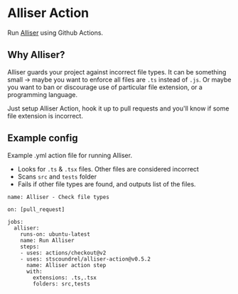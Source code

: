 # Alliser Action

Run [Alliser](https://github.com/stscoundrel/alliser) using Github Actions.

## Why Alliser?

Alliser guards your project against incorrect file types. It can be something small -> maybe you want to enforce all files are `.ts` instead of `.js`. Or maybe you want to ban or discourage use of particular file extension, or a programming language.

Just setup Alliser Action, hook it up to pull requests and you'll know if some file extension is incorrect.

## Example config

Example .yml action file for running Alliser.

- Looks for `.ts` & `.tsx` files. Other files are considered incorrect
- Scans `src` and `tests` folder
- Fails if other file types are found, and outputs list of the files.

```
name: Alliser - Check file types

on: [pull_request]

jobs:
  alliser:
    runs-on: ubuntu-latest
    name: Run Alliser
    steps:
    - uses: actions/checkout@v2
    - uses: stscoundrel/alliser-action@v0.5.2
      name: Alliser action step
      with:
        extensions: .ts,.tsx
        folders: src,tests
```